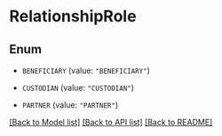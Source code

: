# RelationshipRole

## Enum


* `BENEFICIARY` (value: `"BENEFICIARY"`)

* `CUSTODIAN` (value: `"CUSTODIAN"`)

* `PARTNER` (value: `"PARTNER"`)


[[Back to Model list]](../README.md#documentation-for-models) [[Back to API list]](../README.md#documentation-for-api-endpoints) [[Back to README]](../README.md)


